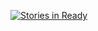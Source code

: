 [![Stories in Ready](https://badge.waffle.io/HRSF53-Laser-Light/code-wiki.png?label=ready&title=Ready)](https://waffle.io/HRSF53-Laser-Light/code-wiki)
